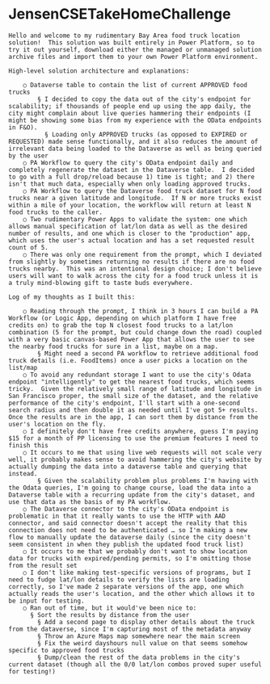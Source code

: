 # JensenCSETakeHomeChallenge

	Hello and welcome to my rudimentary Bay Area food truck location solution!  This solution was built entirely in Power Platform, so to try it out yourself, download either the managed or unmanaged solution archive files and import them to your own Power Platform environment.
	
	High-level solution architecture and explanations:
	
		○ Dataverse table to contain the list of current APPROVED food trucks
		    § I decided to copy the data out of the city's endpoint for scalability; if thousands of people end up using the app daily, the city might complain about live queries hammering their endpoints (I might be showing some bias from my experience with the OData endpoints in F&O).
			  § Loading only APPROVED trucks (as opposed to EXPIRED or REQUESTED) made sense functionally, and it also reduces the amount of irrelevant data being loaded to the Dataverse as well as being queried by the user
		○ PA Workflow to query the city's OData endpoint daily and completely regenerate the dataset in the Dataverse table.  I decided to go with a full drop/reload because 1) time is tight; and 2) there isn't that much data, especially when only loading approved trucks.
		○ PA Workflow to query the Dataverse food truck dataset for N food trucks near a given latitude and longitude.  If N or more trucks exist within a mile of your location, the workflow will return at least N food trucks to the caller.
		○ Two rudimentary Power Apps to validate the system: one which allows manual specification of lat/lon data as well as the desired number of results, and one which is closer to the "production" app, which uses the user's actual location and has a set requested result count of 5.
		○ There was only one requirement from the prompt, which I deviated from slightly by sometimes returning no results if there are no food trucks nearby.  This was an intentional design choice; I don't believe users will want to walk across the city for a food truck unless it is a truly mind-blowing gift to taste buds everywhere.

	Log of my thoughts as I built this:

		○ Reading through the prompt, I think in 3 hours I can build a PA Workflow (or Logic App, depending on which platform I have free credits on) to grab the top N closest food trucks to a lat/lon combination (5 for the prompt, but could change down the road) coupled with a very basic canvas-based Power App that allows the user to see the nearby food trucks for sure in a list, maybe on a map.
		    § Might need a second PA workflow to retrieve additional food truck details (i.e. FoodItems) once a user picks a location on the list/map
		○ To avoid any redundant storage I want to use the city's Odata endpoint "intelligently" to get the nearest food trucks, which seems tricky.  Given the relatively small range of latitude and longitude in San Francisco proper, the small size of the dataset, and the relative performance of the city's endpoint, I'll start with a one-second search radius and then double it as needed until I've got 5+ results.  Once the results are in the app, I can sort them by distance from the user's location on the fly.
		○ I definitely don't have free credits anywhere, guess I'm paying $15 for a month of PP licensing to use the premium features I need to finish this
		○ It occurs to me that using live web requests will not scale very well, it probably makes sense to avoid hammering the city's website by actually dumping the data into a dataverse table and querying that instead.
		    § Given the scalability problem plus problems I'm having with the Odata queries, I'm going to change course, load the data into a Dataverse table with a recurring update from the city's dataset, and use that data as the basis of my PA workflow.
		○ The Dataverse connector to the city's OData endpoint is problematic in that it really wants to use the HTTP with AAD connector, and said connector doesn't accept the reality that this connection does not need to be authenticated … so I'm making a new flow to manually update the dataverse daily (since the city doesn't seem consistent in when they publish the updated food truck list)
		○ It occurs to me that we probably don't want to show location data for trucks with expired/pending permits, so I'm omitting those from the result set
		○ I don't like making test-specific versions of programs, but I need to fudge lat/lon details to verify the lists are loading correctly, so I've made 2 separate versions of the app, one which actually reads the user's location, and the other which allows it to be input for testing.
		○ Ran out of time, but it would've been nice to:
		  § Sort the results by distance from the user
			§ Add a second page to display other details about the truck from the dataverse, since I'm capturing most of the metadata anyway
			§ Throw an Azure Maps map somewhere near the main screen
			§ Fix the weird dayshours null value on that seems somehow specific to approved food trucks
			§ Dump/clean the rest of the data problems in the city's current dataset (though all the 0/0 lat/lon combos proved super useful for testing!)
